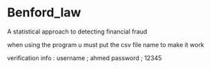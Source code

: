 # Benford_law
A statistical approach to detecting financial fraud


when using the program u must put the csv file name to make it work

verification info :
username ; ahmed
password ; 12345
